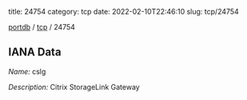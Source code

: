 title: 24754
category: tcp
date: 2022-02-10T22:46:10
slug: tcp/24754

[portdb](/) / [tcp](/category/tcp.html) / 24754


## IANA Data

_Name:_ cslg

_Description:_ Citrix StorageLink Gateway

